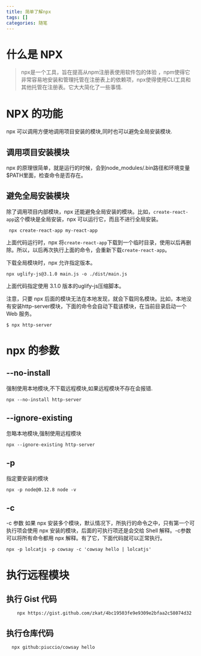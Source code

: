 ```yaml
---
title: 简单了解npx
tags: []
categories: 随笔
---
```


# 什么是 NPX

>npx是一个工具，旨在提高从npm注册表使用软件包的体验 ，npm使得它非常容易地安装和管理托管在注册表上的依赖项，npx使得使用CLI工具和其他托管在注册表。它大大简化了一些事情.

# NPX 的功能

npx 可以调用方便地调用项目安装的模块,同时也可以避免全局安装模块.
## 调用项目安装模块
npx 的原理很简单，就是运行的时候，会到node_modules/.bin路径和环境变量$PATH里面，检查命令是否存在。
## 避免全局安装模块

除了调用项目内部模块，npx 还能避免全局安装的模块。比如，`create-react-app`这个模块是全局安装，npx 可以运行它，而且不进行全局安装。


     npx create-react-app my-react-app
上面代码运行时，npx 将`create-react-app`下载到一个临时目录，使用以后再删除。所以，以后再次执行上面的命令，会重新下载`create-react-app`。

下载全局模块时，npx 允许指定版本。


    npx uglify-js@3.1.0 main.js -o ./dist/main.js
上面代码指定使用 3.1.0 版本的uglify-js压缩脚本。

注意，只要 npx 后面的模块无法在本地发现，就会下载同名模块。比如，本地没有安装http-server模块，下面的命令会自动下载该模块，在当前目录启动一个 Web 服务。


    $ npx http-server


# npx 的参数

## --no-install

强制使用本地模块,不下载远程模块,如果远程模块不存在会报错.

    npx --no-install http-server

## --ignore-existing

忽略本地模块,强制使用远程模块

    npx --ignore-existing http-server


## -p
指定要安装的模块

    npx -p node@0.12.8 node -v 


## -c

-c 参数
如果 npx 安装多个模块，默认情况下，所执行的命令之中，只有第一个可执行项会使用 npx 安装的模块，后面的可执行项还是会交给 Shell 解释。-c参数可以将所有命令都用 npx 解释。有了它，下面代码就可以正常执行。


    npx -p lolcatjs -p cowsay -c 'cowsay hello | lolcatjs'

# 执行远程模块

## 执行 Gist 代码
        npx https://gist.github.com/zkat/4bc19503fe9e9309e2bfaa2c58074d32

##  执行仓库代码
      npx github:piuccio/cowsay hello   

